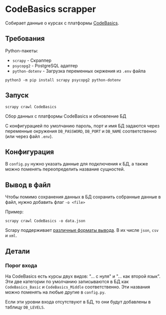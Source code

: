 
# CodeBasics scrapper

Собирает данные о курсах с платформы [CodeBasics](https://code-basics.com/ru).

## Требования

Python-пакеты:
 * `scrapy` - Скраппер
 * `psycopg2` - PostgreSQL адаптер
 * `python-dotenv` - Загрузка переменных окржения из `.env` файла

```shell
python3 -m pip install scrapy psycopg2 python-dotenv
```

## Запуск

```shell
scrapy crawl CodeBasics
```

Сбор данных с платформы CodeBasics и обновление БД

С конфигурацией по умолчанию пароль, порт и имя БД задаются
через переменные окружения `DB_PASSWORD`, `DB_PORT` и `DB_NAME` соответственно
(или через файл `.env`).

## Конфигурация

В `config.py` нужно указать данные для подключения к БД, а также можно поменять переопределить
название сущностей.

## Вывод в файл
Чтобы помимо сохранения данных в БД сохранить собранные данные в файл, нужно добавить флаг `-o <file>`

Пример:
```shell
scrapy crawl CodeBasics -o data.json
```

Scrapy поддерживает
[различные форматы вывода](https://docs.scrapy.org/en/latest/topics/feed-exports.html#topics-feed-format-jsonlines).
В их числе `json`, `csv` и `xml`.

## Детали

### Порог входа

На CodeBasics есть курсы двух видов: "... с нуля" и "... как второй язык".
Эти две категории по умолчанию записываются в БД как `CodeBasics_Basic` и `CodeBasics_Middle` соответственно.
Эти названия можно поменять на любые другие в `config.py`.

Если эти уровни входа отсутствуют в БД, то они будут добавлены в таблицу `DB_LEVELS`.
